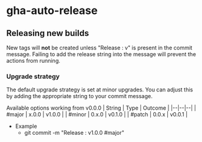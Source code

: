 # gha-auto-release

## Releasing new builds

New tags will **not** be created unless "Release : v" is present in the commit message.
Failing to add the release string into the message will prevent the actions from running.

### Upgrade strategy 
The default upgrade  strategy is set at minor upgrades. You can adjust this by adding the appropriate string to your commit message.

Available options working from v0.0.0
| String | Type | Outcome |
|--|--|--|
| #major | x.0.0 | v1.0.0 |
| #minor | 0.x.0 | v0.1.0 |
| #patch | 0.0.x | v0.0.1 | 

- Example
	- git commit -m "Release : v1.0.0 #major" 